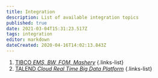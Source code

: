 ```yaml
---
title: Integration
description: List of available integration topics
published: true
date: 2021-03-04T15:31:23.517Z
tags: integration
editor: markdown
dateCreated: 2020-04-16T14:02:13.843Z
---
```


1. [TIBCO *EMS, BW, FOM, Mashery*](/integration/tibco)
{.links-list}
2. [TALEND *Cloud Real Time Big Data Platform*](/integration/talend)
{.links-list}